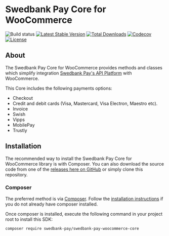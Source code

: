 # Swedbank Pay Core for WooCommerce

![Build status][build-badge]
[![Latest Stable Version][version-badge]][packagist]
[![Total Downloads][downloads-badge]][packagist]
[![Codecov][codecov-badge]][codecov]
[![License][license-badge]][packagist]

## About

The Swedbank Pay Core for WooCommerce provides methods and classes 
which simplify integration [Swedbank Pay's API Platform][dev-portal] with WooCommerce.

This Core includes the following payments options:

*   Checkout
*   Credit and debit cards (Visa, Mastercard, Visa Electron, Maestro etc).
*   Invoice
*   Swish
*   Vipps
*   MobilePay
*   Trustly

## Installation

The recommended way to install the Swedbank Pay Core for WooCommerce library is with
Composer. You can also download the source code from one of the
[releases here on GitHub][releases] or simply clone this repository.

### Composer

The preferred method is via [Composer][composer]. Follow the
[installation instructions][composer-intro] if you do not already have
composer installed.

Once composer is installed, execute the following command in your project root
to install this SDK:

```sh
composer require swedbank-pay/swedbank-pay-woocommerce-core
```

  [build-badge]:      https://github.com/SwedbankPay/swedbank-pay-woocommerce-core/workflows/Integration%20tests/badge.svg?branch=master
  [dev-portal]:       https://developer.swedbankpay.com/
  [releases]:         https://github.com/SwedbankPay/swedbank-pay-woocommerce-core/releases
  [composer]:         https://getcomposer.org
  [composer-intro]:   https://getcomposer.org/doc/00-intro.md
  [version-badge]:    https://poser.pugx.org/swedbank-pay/swedbank-pay-woocommerce-core/version
  [downloads-badge]:  https://poser.pugx.org/swedbank-pay/swedbank-pay-woocommerce-core/downloads
  [license-badge]:    https://poser.pugx.org/swedbank-pay/swedbank-pay-woocommerce-core/license
  [packagist]:        https://packagist.org/packages/swedbank-pay/swedbank-pay-woocommerce-core
  [codecov]:          https://codecov.io/gh/SwedbankPay/swedbank-pay-woocommerce-core
  [codecov-badge]:    https://codecov.io/gh/SwedbankPay/swedbank-pay-woocommerce-core/branch/master/graph/badge.svg
  [dependabot]:       https://dependabot.com
  [dependabot-badge]: https://api.dependabot.com/badges/status?host=github&repo=SwedbankPay/swedbank-pay-woocommerce-core
  [og-image]:         https://repository-images.githubusercontent.com/211837579/156c6000-53ed-11ea-8927-782b8067996f
